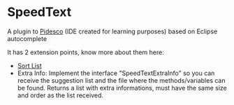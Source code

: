 # SpeedText 
A plugin to [Pidesco](https://github.com/andre-santos-pt/pidesco.git) (IDE created for learning purposes) based on Eclipse autocomplete

It has 2 extension points, know more about them here:
- [Sort List](https://github.com/frpedras/SpeedText/wiki/Extension-point:-Sort-List)
- Extra Info:
	Implement the interface "SpeedTextExtraInfo" so you can receive the suggestion list and the file where the methods/variables can be found. Returns a list with extra informations, must have the same size and order as the list received.
	